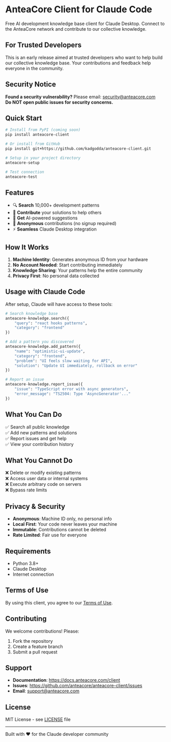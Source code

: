 # AnteaCore Client for Claude Code

Free AI development knowledge base client for Claude Desktop. Connect to the AnteaCore network and contribute to our collective knowledge.

## For Trusted Developers

This is an early release aimed at trusted developers who want to help build our collective knowledge base. Your contributions and feedback help everyone in the community.

## Security Notice

**Found a security vulnerability?** Please email: security@anteacore.com  
**Do NOT open public issues for security concerns.**

## Quick Start

```bash
# Install from PyPI (coming soon)
pip install anteacore-client

# Or install from GitHub
pip install git+https://github.com/kadgodda/anteacore-client.git

# Setup in your project directory
anteacore-setup

# Test connection
anteacore-test
```

## Features

- 🔍 **Search** 10,000+ development patterns
- 🤝 **Contribute** your solutions to help others
- 🤖 **Get** AI-powered suggestions
- 🔐 **Anonymous** contributions (no signup required)
- ⚡ **Seamless** Claude Desktop integration

## How It Works

1. **Machine Identity**: Generates anonymous ID from your hardware
2. **No Account Needed**: Start contributing immediately
3. **Knowledge Sharing**: Your patterns help the entire community
4. **Privacy First**: No personal data collected

## Usage with Claude Code

After setup, Claude will have access to these tools:

```python
# Search knowledge base
anteacore-knowledge.search({
    "query": "react hooks patterns",
    "category": "frontend"
})

# Add a pattern you discovered
anteacore-knowledge.add_pattern({
    "name": "optimistic-ui-update",
    "category": "frontend",
    "problem": "UI feels slow waiting for API",
    "solution": "Update UI immediately, rollback on error"
})

# Report an issue
anteacore-knowledge.report_issue({
    "issue": "TypeScript error with async generators",
    "error_message": "TS2504: Type 'AsyncGenerator'..."
})
```

## What You Can Do

✅ Search all public knowledge  
✅ Add new patterns and solutions  
✅ Report issues and get help  
✅ View your contribution history  

## What You Cannot Do

❌ Delete or modify existing patterns  
❌ Access user data or internal systems  
❌ Execute arbitrary code on servers  
❌ Bypass rate limits  

## Privacy & Security

- **Anonymous**: Machine ID only, no personal info
- **Local First**: Your code never leaves your machine
- **Immutable**: Contributions cannot be deleted
- **Rate Limited**: Fair use for everyone

## Requirements

- Python 3.8+
- Claude Desktop
- Internet connection

## Terms of Use

By using this client, you agree to our [Terms of Use](TERMS.md).

## Contributing

We welcome contributions! Please:
1. Fork the repository
2. Create a feature branch
3. Submit a pull request

## Support

- **Documentation**: https://docs.anteacore.com/client
- **Issues**: https://github.com/anteacore/anteacore-client/issues
- **Email**: support@anteacore.com

## License

MIT License - see [LICENSE](LICENSE) file

---

Built with ❤️ for the Claude developer community